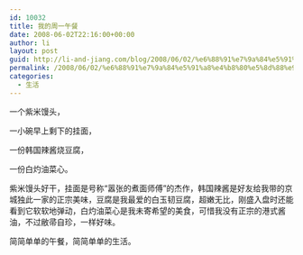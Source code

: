 ```yaml
---
id: 10032
title: 我的周一午餐
date: 2008-06-02T22:16:00+00:00
author: li
layout: post
guid: http://li-and-jiang.com/blog/2008/06/02/%e6%88%91%e7%9a%84%e5%91%a8%e4%b8%80%e5%8d%88%e9%a4%90/
permalink: /2008/06/02/%e6%88%91%e7%9a%84%e5%91%a8%e4%b8%80%e5%8d%88%e9%a4%90/
categories:
  - 生活
---
```

一个紫米馒头， 

一小碗早上剩下的挂面， 

一份韩国辣酱烧豆腐， 

一份白灼油菜心。 

紫米馒头好干，挂面是号称“嚣张的煮面师傅”的杰作，韩国辣酱是好友给我带的京城独此一家的正宗美味，豆腐是我最爱的白玉韧豆腐，超嫩无比，刚盛入盘时还能看到它软软地弹动，白灼油菜心是我未寄希望的美食，可惜我没有正宗的港式酱油，不过敝帚自珍，一样好味。 

简简单单的午餐，简简单单的生活。